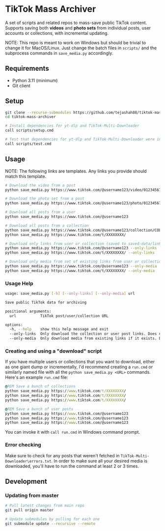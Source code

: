 # TikTok Mass Archiver
A set of scripts and related repos to mass-save public TikTok content. Supports saving both **videos** and **photo sets** from individual posts, user accounts or collections, with incremental updating.

NOTE: This repo is meant to work on Windows but should be trivial to change it for MacOS/Linux. Just change the batch files in `scripts/` and the subprocess commands in `save_media.py` accordingly.

## Requirements
- Python 3.11 (minimum)
- Git client

## Setup
```bash
git clone --recurse-submodules https://github.com/tejashah88/tiktok-mass-archiver.git
cd tiktok-mass-archiver

# Install dependencies for yt-dlp and TikTok-Multi-Downloader
call scripts/setup.cmd

# Test that dependencies for yt-dlp and TikTok-Multi-Downloader were installed
call scripts/test.cmd
```

## Usage
NOTE: The following links are templates. Any links you provide should match this template.
```bash
# Download the video from a post
python save_media.py https://www.tiktok.com/@username123/video/0123456789123456789

# Download the photo set from a post
python save_media.py https://www.tiktok.com/@username123/photo/0123456789123456789

# Download all posts from a user
python save_media.py https://www.tiktok.com/@username123

# Download all posts from a collection
python save_media.py https://www.tiktok.com/@username123/collection/COLLECTION-0123456789123456789
python save_media.py https://www.tiktok.com/t/XXXXXXXX/

# Download only links from user or collection (saved to saved-data/links)
python save_media.py https://www.tiktok.com/@username123 --only-links
python save_media.py https://www.tiktok.com/t/XXXXXXXX/ --only-links

# Download only media from set of existing links from user or collection (saved to saved-data/media)
python save_media.py https://www.tiktok.com/@username123 --only-media
python save_media.py https://www.tiktok.com/t/XXXXXXXX/ --only-media
```

### Usage Help
```bash
usage: save_media.py [-h] [--only-links] [--only-media] url

Save public TikTok data for archiving

positional arguments:
  url           TikTok post/user/collection URL

options:
  -h, --help    show this help message and exit
  --only-links  Only download the collection or user post links. Does nothing for individual posts.
  --only-media  Only download media from existing links if it exists. Does nothing for individual posts.
```

### Creating and using a "download" script
If you have multiple users or collections that you want to download, either as one giant dump or incrementally, I'd recommend creating a `run.cmd` or similarly named file with all the `python save_media.py <URL>` commands. Here's an example `run.cmd` file:

```bat
@REM Save a bunch of collections
python save_media.py https://www.tiktok.com/t/XXXXXXXX/
python save_media.py https://www.tiktok.com/t/XXXXXXXX/
python save_media.py https://www.tiktok.com/t/XXXXXXXX/

@REM Save a bunch of user posts
python save_media.py https://www.tiktok.com/@username123
python save_media.py https://www.tiktok.com/@username123
python save_media.py https://www.tiktok.com/@username123
```

You can invoke it with `call run.cmd` in Windows command prompt.

### Error checking
Make sure to check for any posts that weren't fetched in `TikTok-Multi-Downloader\errors.txt`. In order to make sure all your desired media is downloaded, you'll have to run the command at least 2 or 3 times.

## Development

### Updating from master
```bash
# Pull latest changes from main repo
git pull origin master

# Update submodules by pulling for each one
git submodule update --recursive --remote
```
